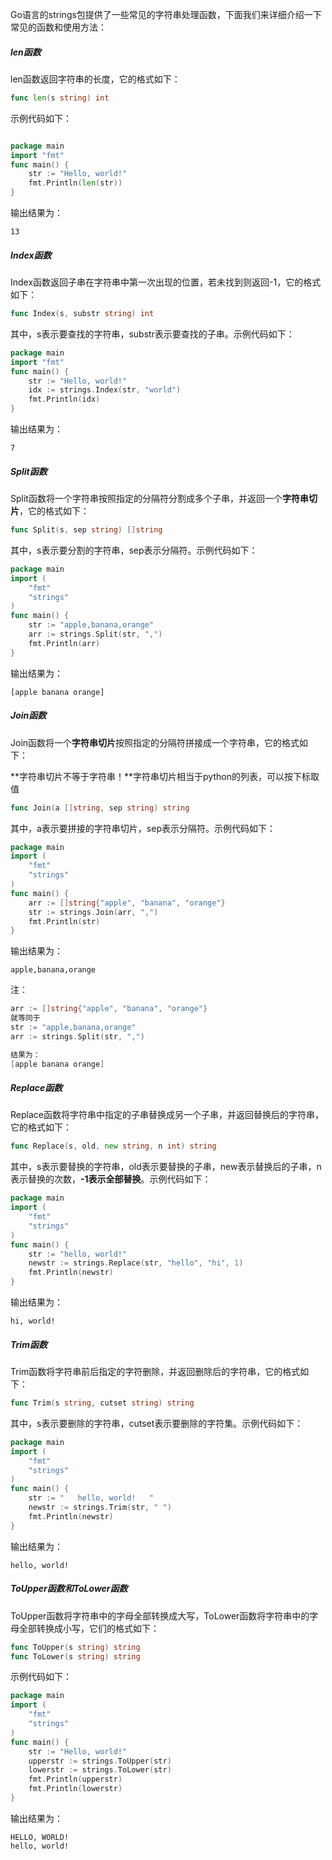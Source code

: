 Go语言的strings包提供了一些常见的字符串处理函数，下面我们来详细介绍一下常见的函数和使用方法：



##### len函数 

len函数返回字符串的长度，它的格式如下：

```go
func len(s string) int
```

示例代码如下：

```go

package main
import "fmt"
func main() {
    str := "Hello, world!"
    fmt.Println(len(str))
}
```

输出结果为：

```
13
```



##### Index函数

Index函数返回子串在字符串中第一次出现的位置，若未找到则返回-1，它的格式如下：

```go
func Index(s, substr string) int
```

其中，s表示要查找的字符串，substr表示要查找的子串。示例代码如下：

```go
package main
import "fmt"
func main() {
    str := "Hello, world!"
    idx := strings.Index(str, "world")
    fmt.Println(idx)
}
```

输出结果为：

```
7
```



##### Split函数

Split函数将一个字符串按照指定的分隔符分割成多个子串，并返回一个**字符串切片**，它的格式如下：

```go
func Split(s, sep string) []string
```

其中，s表示要分割的字符串，sep表示分隔符。示例代码如下：

```go
package main
import (
    "fmt"
    "strings"
)
func main() {
    str := "apple,banana,orange"
    arr := strings.Split(str, ",")
    fmt.Println(arr)
}
```

输出结果为：

```
[apple banana orange]
```



##### Join函数

Join函数将一个**字符串切片**按照指定的分隔符拼接成一个字符串，它的格式如下：

**字符串切片不等于字符串！**字符串切片相当于python的列表，可以按下标取值

```go
func Join(a []string, sep string) string
```

其中，a表示要拼接的字符串切片，sep表示分隔符。示例代码如下：

```go
package main
import (
    "fmt"
    "strings"
)
func main() {
    arr := []string{"apple", "banana", "orange"}
    str := strings.Join(arr, ",")
    fmt.Println(str)
}
```

输出结果为：

```
apple,banana,orange
```

注：

```go
arr := []string{"apple", "banana", "orange"}
就等同于
str := "apple,banana,orange"
arr := strings.Split(str, ",")

结果为：
[apple banana orange]
```





##### Replace函数

Replace函数将字符串中指定的子串替换成另一个子串，并返回替换后的字符串，它的格式如下：

```go
func Replace(s, old, new string, n int) string
```

其中，s表示要替换的字符串，old表示要替换的子串，new表示替换后的子串，n表示替换的次数，**-1表示全部替换**。示例代码如下：

```go
package main
import (
    "fmt"
    "strings"
)
func main() {
    str := "hello, world!"
    newstr := strings.Replace(str, "hello", "hi", 1)
    fmt.Println(newstr)
}
```

输出结果为：

```
hi, world!
```



##### Trim函数

Trim函数将字符串前后指定的字符删除，并返回删除后的字符串，它的格式如下：

```go
func Trim(s string, cutset string) string
```

其中，s表示要删除的字符串，cutset表示要删除的字符集。示例代码如下：

```go
package main
import (
    "fmt"
    "strings"
)
func main() {
    str := "   hello, world!   "
    newstr := strings.Trim(str, " ")
    fmt.Println(newstr)
}
```

输出结果为：

```
hello, world!
```



##### ToUpper函数和ToLower函数

ToUpper函数将字符串中的字母全部转换成大写，ToLower函数将字符串中的字母全部转换成小写，它们的格式如下：

```go
func ToUpper(s string) string
func ToLower(s string) string
```

示例代码如下：

```go
package main
import (
    "fmt"
    "strings"
)
func main() {
    str := "Hello, world!"
    upperstr := strings.ToUpper(str)
    lowerstr := strings.ToLower(str)
    fmt.Println(upperstr)
    fmt.Println(lowerstr)
}
```

输出结果为：

```
HELLO, WORLD!
hello, world!
```
